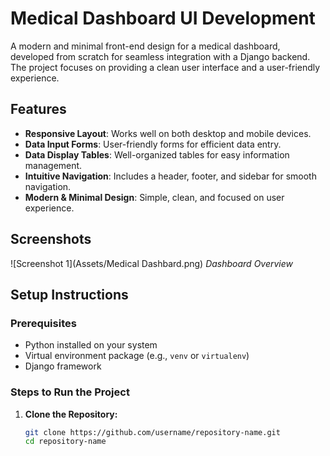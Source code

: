 # Medical Dashboard UI Development

A modern and minimal front-end design for a medical dashboard, developed from scratch for seamless integration with a Django backend. The project focuses on providing a clean user interface and a user-friendly experience.

## Features

- **Responsive Layout**: Works well on both desktop and mobile devices.
- **Data Input Forms**: User-friendly forms for efficient data entry.
- **Data Display Tables**: Well-organized tables for easy information management.
- **Intuitive Navigation**: Includes a header, footer, and sidebar for smooth navigation.
- **Modern & Minimal Design**: Simple, clean, and focused on user experience.

## Screenshots

![Screenshot 1](Assets/Medical Dashbard.png)
*Dashboard Overview*



## Setup Instructions

### Prerequisites

- Python installed on your system
- Virtual environment package (e.g., `venv` or `virtualenv`)
- Django framework

### Steps to Run the Project

1. **Clone the Repository:**
   ```bash
   git clone https://github.com/username/repository-name.git
   cd repository-name
